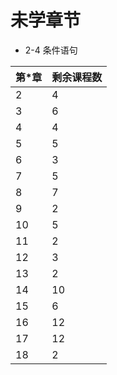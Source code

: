 # 未学章节
* 2-4 条件语句

|第*章|剩余课程数|
|-----|-----|
|2|4|
|3|6|
|4|4|
|5|5|
|6|3|
|7|5|
|8|7|
|9|2|
|10|5|
|11|2|
|12|3|
|13|2|
|14|10|
|15|6|
|16|12|
|17|12|
|18|2|